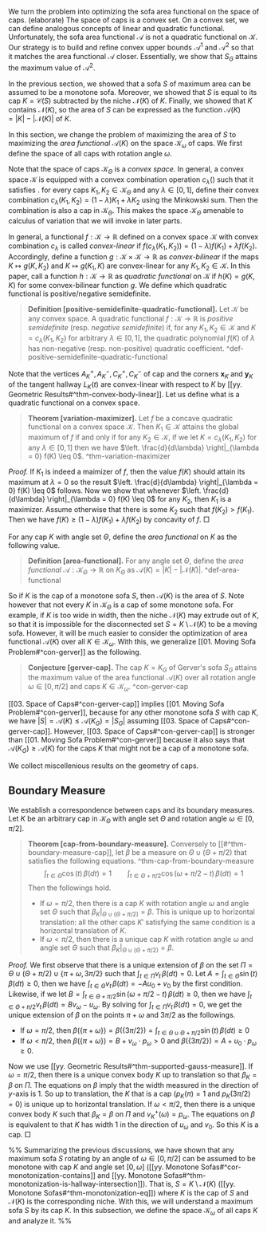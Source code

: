 We turn the problem into optimizing the sofa area functional on the space of caps. (elaborate)
The space of caps is a convex set. On a convex set, we can define analogous concepts of linear and quadratic functional. Unfortunately, the sofa area functional $\mathcal{A}$ is not a quadratic functional on $\mathcal{K}$. Our strategy is to build and refine convex upper bounds $\mathcal{A}^1$ and $\mathcal{A}^2$ so that it matches the area functional $\mathcal{A}$ closer. Essentially, we show that $S_G$ attains the maximum value of $\mathcal{A}^2$.

In the previous section, we showed that a sofa $S$ of maximum area can be assumed to be a monotone sofa. Moreover, we showed that $S$ is equal to its cap $K = \mathcal{C}(S)$ subtracted by the niche $\mathcal{N}(K)$ of $K$. Finally, we showed that $K$ contains $\mathcal{N}(K)$, so the area of $S$ can be expressed as the function $\mathcal{A}(K) = |K| - |\mathcal{N}(K)|$ of $K$.

In this section, we change the problem of maximizing the area of $S$ to maximizing the _area functional_ $\mathcal{A}(K)$ on the space $\mathcal{K}_\omega$ of caps. We first define the space of all caps with rotation angle $\omega$.



Note that the space of caps $\mathcal{K}_\Theta$ is a _convex space_. In general, a convex space $\mathcal{K}$ is equipped with a convex combination operation $c_\lambda()$ such that it satisfies .  for every caps $K_1, K_2 \in \mathcal{K}_\Theta$ and any $\lambda \in [0, 1]$, define their convex combination $c_\lambda(K_1, K_2) = (1-\lambda) K_1 + \lambda K_2$ using the Minkowski sum. Then the combination is also a cap in $\mathcal{K}_\Theta$. This makes the space $\mathcal{K}_\Theta$ amenable to calculus of variation that we will invoke in later parts. 

In general, a functional $f : \mathcal{K} \to \mathbb{R}$ defined on a convex space $\mathcal{K}$ with convex combination $c_\lambda$ is called _convex-linear_ if $f(c_\lambda(K_1, K_2)) = (1-\lambda) f(K_1) + \lambda f(K_2)$. Accordingly, define a function $g : \mathcal{K} \times \mathcal{K} \to \mathbb{R}$ as _convex-bilinear_ if the maps $K \mapsto g(K, K_2)$ and $K \mapsto g(K_1, K)$ are convex-linear for any $K_1, K_2 \in \mathcal{K}$. In this paper, call a function $h : \mathcal{K} \to \mathbb{R}$ as _quadratic functional_ on $\mathcal{K}$ if $h(K) = g(K, K)$ for some convex-bilinear function $g$. We define which quadratic functional is positive/negative semidefinite. 

> __Definition [positive-semidefinite-quadratic-functional].__ Let $\mathcal{K}$ be any convex space. A quadratic functional $f : \mathcal{K} \to \mathbb{R}$ is _positive semidefinite_ (resp. _negative semidefinite_) if, for any $K_1, K_2 \in \mathcal{K}$ and $K = c_\lambda(K_1, K_2)$ for arbitrary $\lambda \in [0, 1]$, the quadratic polynomial $f(K)$ of $\lambda$ has non-negative (resp. non-positive) quadratic coefficient. ^def-positive-semidefinite-quadratic-functional

Note that the vertices $A^+_K, A^-_K, C^+_K, C^-_K$ of cap and the corners $\mathbf{x}_K$ and $\mathbf{y}_K$ of the tangent hallway $L_K(t)$ are convex-linear with respect to $K$ by [[yy. Geometric Results#^thm-convex-body-linear]]. Let us define what is a quadratic functional on a convex space.

> __Theorem [variation-maximizer].__ Let $f$ be a concave quadratic functional on a convex space $\mathcal{K}$. Then $K_1 \in \mathcal{K}$ attains the global maximum of $f$ if and only if for any $K_2 \in \mathcal{K}$, if we let $K = c_\lambda(K_1, K_2)$ for any $\lambda \in [0, 1]$ then we have $\left. \frac{d}{d\lambda} \right|_{\lambda = 0} f(K) \leq 0$. ^thm-variation-maximizer

_Proof._ If $K_1$ is indeed a maimizer of $f$, then the value $f(K)$ should attain its maximum at $\lambda = 0$ so the result $\left. \frac{d}{d\lambda} \right|_{\lambda = 0} f(K) \leq 0$ follows. Now we show that whenever $\left. \frac{d}{d\lambda} \right|_{\lambda = 0} f(K) \leq 0$ for any $K_2$, then $K_1$ is a maximizer. Assume otherwise that there is some $K_2$ such that $f(K_2) > f(K_1)$. Then we have $f(K) \geq (1-\lambda) f(K_1) + \lambda f(K_2)$ by concavity of $f$.  □

For any cap $K$ with angle set $\Theta$, define the _area functional_ on $K$ as the following value.

> __Definition [area-functional].__ For any angle set $\Theta$, define the _area functional_ $\mathcal{A} : \mathcal{K}_\Theta \to \mathbb{R}$ on $K_\Theta$ as $\mathcal{A}(K) = |K| - |\mathcal{N}(K)|$. ^def-area-functional

So if $K$ is the cap of a monotone sofa $S$, then $\mathcal{A}(K)$ is the area of $S$. Note however that not every $K$ in $\mathcal{K}_\Theta$ is a cap of some monotone sofa. For example, if $K$ is too wide in width, then the niche $\mathcal{N}(K)$ may extrude out of $K$, so that it is impossible for the disconnected set $S = K \setminus \mathcal{N}(K)$ to be a moving sofa. However, it will be much easier to consider the optimization of area functional $\mathcal{A}(K)$ over all $K \in \mathcal{K}_\omega$. With this, we generalize [[01. Moving Sofa Problem#^con-gerver]] as the following.

> __Conjecture [gerver-cap].__ The cap $K = K_G$ of Gerver's sofa $S_G$ attains the maximum value of the area functional $\mathcal{A}(K)$ over all rotation angle $\omega \in [0, \pi/2]$ and caps $K \in \mathcal{K}_\omega$. ^con-gerver-cap

[[03. Space of Caps#^con-gerver-cap]] implies [[01. Moving Sofa Problem#^con-gerver]], because for any other monotone sofa $S$ with cap $K$, we have $|S| = \mathcal{A}(K) \leq \mathcal{A}(K_G) = |S_G|$ assuming [[03. Space of Caps#^con-gerver-cap]]. However, [[03. Space of Caps#^con-gerver-cap]] is stronger than [[01. Moving Sofa Problem#^con-gerver]] because it also says that $\mathcal{A}(K_G) \geq \mathcal{A}(K)$ for the caps $K$ that might not be a cap of a monotone sofa.

We collect miscellenious results on the geometry of caps.

## Boundary Measure

We establish a correspondence between caps and its boundary measures. Let $K$ be an arbitrary cap in $\mathcal{K}_\Theta$ with angle set $\Theta$ and rotation angle $\omega \in [0, \pi/2]$.

> __Theorem [cap-from-boundary-measure].__ Conversely to [[#^thm-boundary-measure-cap]], let $\beta$ be a measure on $\Theta \cup (\Theta + \pi/2)$ that satisfies the following equations. ^thm-cap-from-boundary-measure
$$
\int_{t \in \Theta} \cos(t) \, \beta(dt) = 1 \qquad \int_{t \in \Theta + \pi/2} \cos\left( \omega + \pi/2 - t \right)  \, \beta(dt) = 1
$$
> Then the followings hold.
> 
> - If $\omega = \pi/2$, then there is a cap $K$ with rotation angle $\omega$ and angle set $\Theta$ such that $\beta_K|_{\Theta \cup (\Theta + \pi/2)} = \beta$. This is unique up to horizontal translation: all the other caps $K'$ satisfying the same condition is a horizontal translation of $K$.
> - If $\omega < \pi/2$, then there is a unique cap $K$ with rotation angle $\omega$ and angle set $\Theta$ such that $\beta_K|_{\Theta \cup (\Theta + \pi/2)} = \beta$.

_Proof._ We first observe that there is a unique extension of $\beta$ on the set $\Pi = \Theta \cup (\Theta + \pi/2) \cup \{\pi + \omega, 3\pi/2\}$ such that $\int_{t \in \Pi} v_t \, \beta(dt) = 0$. Let $A = \int_{t \in \Theta}\sin(t)\,\beta(dt) \geq 0$, then we have $\int_{t \in \Theta} v_t \,\beta(dt) = - A u_0 + v_0$ by the first condition. Likewise, if we let $B = \int_{t \in \Theta + \pi / 2} \sin(\omega + \pi/2 - t)\,\beta(dt) \geq 0$, then we have $\int_{t \in \Theta + \pi/2}v_t\,\beta(dt) = B v_\omega - u_\omega$. By solving for $\int_{t \in \Pi} v_t \, \beta(dt) = 0$, we get the unique extension of $\beta$ on the points $\pi + \omega$ and $3\pi/2$ as the followings.

- If $\omega = \pi/2$, then $\beta(\left\{ \pi + \omega \right\}) = \beta(\left\{ 3\pi / 2 \right\}) = \int_{t \in \Theta \cup \Theta + \pi/2} \sin(t) \, \beta(dt) \geq 0$
- If $\omega < \pi/2$, then $\beta(\left\{ \pi + \omega \right\}) = B + v_\omega \cdot p_\omega > 0$ and $\beta(\left\{ 3 \pi/2 \right\}) = A + u_0 \cdot p_\omega \geq 0$.

Now we use [[yy. Geometric Results#^thm-supported-gauss-measure]]. If $\omega = \pi/2$, then there is a unique convex body $K$ up to translation so that $\beta_K = \beta$ on $\Pi$. The equations on $\beta$ imply that the width measured in the direction of $y$-axis is 1. So up to translation, the $K$ that is a cap ($p_K(\pi) = 1$ and $p_K(3\pi/2) = 0$) is unique up to horizontal translation. If $\omega < \pi/2$, then there is a unique convex body $K$ such that $\beta_K = \beta$ on $\Pi$ and $v_K^+(\omega) = p_\omega$. The equations on $\beta$ is equivalent to that $K$ has width 1 in the direction of $u_\omega$ and $v_0$. So this $K$ is a cap. □

%%
Summarizing the previous discussions, we have shown that any maximum sofa $S$ rotating by an angle of $\omega \in [0, \pi/2]$ can be assumed to be monotone with cap $K$ and angle set $[0, \omega]$ ([[yy. Monotone Sofas#^cor-monotonization-contains]] and [[yy. Monotone Sofas#^thm-monotonization-is-hallway-intersection]]). That is, $S = K \setminus \mathcal{N}(K)$ ([[yy. Monotone Sofas#^thm-monotonization-eq]]) where $K$ is the cap of $S$ and $\mathcal{N}(K)$ is the corresponding niche. With this, we will understand a maximum sofa $S$ by its cap $K$. In this subsection, we define the space $\mathcal{K}_\omega$ of all caps $K$ and analyze it.
%%